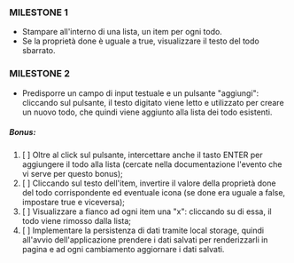 ### MILESTONE 1

- Stampare all'interno di una lista, un item per ogni todo.
- Se la proprietà done è uguale a true, visualizzare il testo del todo sbarrato.

### MILESTONE 2

- Predisporre un campo di input testuale e un pulsante "aggiungi": cliccando sul pulsante, il testo digitato viene letto e utilizzato per creare un nuovo todo, che quindi viene aggiunto alla lista dei todo esistenti.

##### Bonus:

1. [ ] Oltre al click sul pulsante, intercettare anche il tasto ENTER per aggiungere il todo alla lista (cercate nella documentazione l'evento che vi serve per questo bonus);
2. [ ] Cliccando sul testo dell'item, invertire il valore della proprietà done del todo corrispondente ed eventuale icona (se done era uguale a false, impostare true e viceversa);
3. [ ] Visualizzare a fianco ad ogni item una "x": cliccando su di essa, il todo viene rimosso dalla lista;
4. [ ] Implementare la persistenza di dati tramite local storage, quindi all'avvio dell'applicazione prendere i dati salvati per renderizzarli in pagina e ad ogni cambiamento aggiornare i dati salvati.
